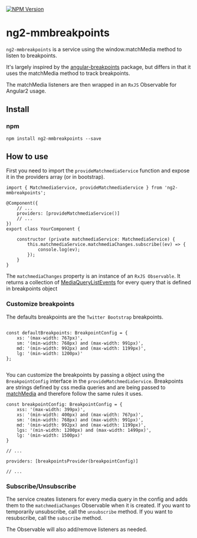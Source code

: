 [![NPM Version](https://img.shields.io/npm/v/ng2-mmbreakpoints.svg)](https://www.npmjs.com/package/ng2-mmbreakpoints)

# ng2-mmbreakpoints


`ng2-mmbreakpoints` is a service using the window.matchMedia method to listen to breakpoints.

It's largely inspired by the [angular-breakpoints](https://github.com/fknop/angular-breakpoints) package, but differs in that it uses the matchMedia method to track breakpoints.

The matchMedia listeners are then wrapped in  an `RxJS` Observable for Angular2 usage.

## Install

### npm

```
npm install ng2-mmbreakpoints --save
```

## How to use

First you need to import the `provideMatchmediaService` function and expose it in the providers array (or in bootstrap).

```
import { MatchmediaService, provideMatchmediaService } from 'ng2-mmbreakpoints';

@Component({
    // ...
    providers: [provideMatchmediaService()]  
    // ...
})
export class YourComponent {

    constructor (private matchmediaService: MatchmediaService) {
        this.matchmediaService.matchmediaChanges.subscribe((ev) => {
            console.log(ev);
        });
    }
}

```

The `matchmediaChanges` property is an instance of an `RxJS Observable`. It returns a collection of [MediaQueryListEvents](https://developer.mozilla.org/en-US/docs/Web/API/MediaQueryListEvent) for every query that is defined in breakpoints object


### Customize breakpoints

The defaults breakpoints are the `Twitter Bootstrap` breakpoints. 

```

const defaultBreakpoints: BreakpointConfig = {
    xs: '(max-width: 767px)',
    sm: '(min-width: 768px) and (max-width: 991px)',
    md: '(min-width: 992px) and (max-width: 1199px)',
    lg: '(min-width: 1200px)'
};


```

You can customize the breakpoints by passing a object using the `BreakpointConfig` interface in the `provideMatchmediaService`.
Breakpoints are strings defined by css media queries and are being passed to [matchMedia](https://developer.mozilla.org/en-US/docs/Web/API/Window/matchMedia) and therefore follow the same rules it uses.


```
const breakpointConfig: BreakpointConfig = {
    xss: '(max-width: 399px)',
    xs: '(min-width: 400px) and (max-width: 767px)',
    sm: '(min-width: 768px) and (max-width: 991px)',
    md: '(min-width: 992px) and (max-width: 1199px)',
    lgs: '(min-width: 1200px) and (max-width: 1499px)',
    lg: '(min-width: 1500px)'
}

// ...

providers: [breakpointsProvider(breakpointConfig)]

// ...

```

### Subscribe/Unsubscribe

The service creates listeners for every media query in the config and adds them to the `matchmediaChanges` Observable when it is created.
If you want to temporarily unsubscribe, call the `unsubscribe` method.
If you want to resubscribe, call the `subscribe` method.

The Observable will also add/remove listeners as needed.